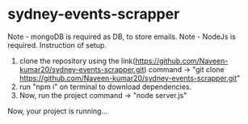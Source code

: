 # sydney-events-scrapper

Note - mongoDB is required as DB, to store emails.
Note - NodeJs is required.
Instruction of setup.
1. clone the repository using the link(https://github.com/Naveen-kumar20/sydney-events-scrapper.git)
command ->  "git clone https://github.com/Naveen-kumar20/sydney-events-scrapper.git"
2. run "npm i" on terminal to download dependencies.
3. Now, run the project
command -> "node server.js"

Now, your project is running...